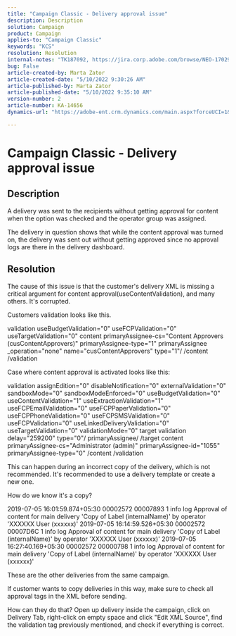 ```yaml
---
title: "Campaign Classic - Delivery approval issue"
description: Description
solution: Campaign
product: Campaign
applies-to: "Campaign Classic"
keywords: "KCS"
resolution: Resolution
internal-notes: "TK187092, https://jira.corp.adobe.com/browse/NEO-17029"
bug: False
article-created-by: Marta Zator
article-created-date: "5/10/2022 9:30:26 AM"
article-published-by: Marta Zator
article-published-date: "5/10/2022 9:35:10 AM"
version-number: 2
article-number: KA-14656
dynamics-url: "https://adobe-ent.crm.dynamics.com/main.aspx?forceUCI=1&pagetype=entityrecord&etn=knowledgearticle&id=ca9448ce-43d0-ec11-a7b5-00224809c101"

---
```

# Campaign Classic - Delivery approval issue

## Description


A delivery was sent to the recipients without getting approval for content when the option was checked and the operator group was assigned.

The delivery in question shows that while the content approval was turned on, the delivery was sent out without getting approved since no approval logs are there in the delivery dashboard.


## Resolution


The cause of this issue is that the customer's delivery XML is missing a critical argument for content approval(useContentValidation), and many others. It's corrupted.

Customers validation looks like this.

validation useBudgetValidation="0" useFCPValidation="0" useTargetValidation="0"
 content primaryAssignee-cs="Content Approvers (cusContentApprovers)" primaryAssignee-type="1"
 primaryAssignee _operation="none" name="cusContentApprovers" type="1"/
 /content
 /validation



Case where content approval is activated looks like this:

validation assignEdition="0" disableNotification="0" externalValidation="0" sandboxMode="0"
 sandboxModeEnforced="0" useBudgetValidation="0" useContentValidation="1"
 useExtractionValidation="1" useFCPEmailValidation="0" useFCPPaperValidation="0"
 useFCPPhoneValidation="0" useFCPSMSValidation="0" useFCPValidation="0"
 useLinkedDeliveryValidation="0" useTargetValidation="0" validationMode="0"
 target
 validation delay="259200" type="0"/
 primaryAssignee/
 /target
 content primaryAssignee-cs="Administrator (admin)" primaryAssignee-id="1055"
 primaryAssignee-type="0"
 /content
 /validation

This can happen during an incorrect copy of the delivery, which is not recommended. It's recommended to use a delivery template or create a new one.

How do we know it's a copy?

2019-07-05 16:01:59.874+05:30 00002572 00007893 1 info log Approval of content for main delivery 'Copy of Label (internalName)' by operator 'XXXXXX User (xxxxxx)'
 2019-07-05 16:14:59.526+05:30 00002572 00007D6C 1 info log Approval of content for main delivery 'Copy of Label (internalName)' by operator 'XXXXXX User (xxxxxx)'
 2019-07-05 16:27:40.169+05:30 00002572 00000798 1 info log Approval of content for main delivery 'Copy of Label (internalName)' by operator 'XXXXXX User (xxxxxx)'

These are the other deliveries from the same campaign.

If customer wants to copy deliveries in this way, make sure to check all approval tags in the XML before sending.

How can they do that? Open up delivery inside the campaign, click on Delivery Tab, right-click on empty space and click "Edit XML Source", find the validation tag previously mentioned, and check if everything is correct.



